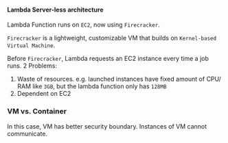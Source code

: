 #### Lambda Server-less architecture 
Lambda Function runs on ```EC2```, now using ```Firecracker```.

```Firecracker``` is a lightweight, customizable VM that builds on ```Kernel-based Virtual Machine```.

Before ```Firecracker```, Lambda requests an EC2 instance every time a job runs. 2 Problems:
1. Waste of resources. e.g. launched instances have fixed amount of CPU/ RAM like ```3GB```, but the lambda function only has ```128MB```
2. Dependent on EC2

### VM vs. Container
In this case, VM has better security boundary. Instances of VM cannot communicate. 
